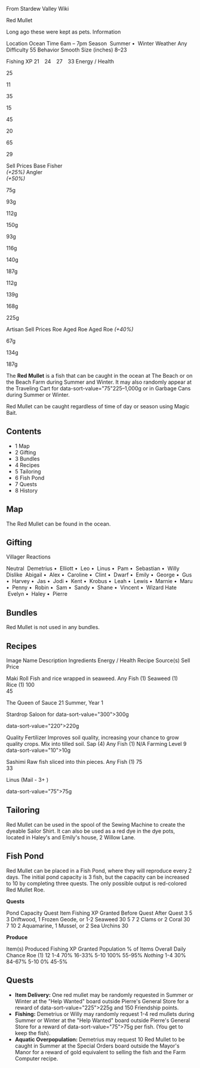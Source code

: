 From Stardew Valley Wiki

Red Mullet

Long ago these were kept as pets. Information

Location Ocean Time 6am – 7pm Season  Summer •  Winter Weather Any Difficulty 55 Behavior Smooth Size (inches) 8–23

Fishing XP 21    24    27    33 Energy / Health

25

11

35

15

45

20

65

29

Sell Prices Base Fisher  
*(+25%)* Angler  
*(+50%)*

75g

93g

112g

150g

93g

116g

140g

187g

112g

139g

168g

225g

Artisan Sell Prices Roe Aged Roe Aged Roe *(+40%)*

67g

134g

187g

The **Red Mullet** is a fish that can be caught in the ocean at The Beach or on the Beach Farm during Summer and Winter. It may also randomly appear at the Traveling Cart for data-sort-value="75"225–1,000g or in Garbage Cans during Summer or Winter.

Red Mullet can be caught regardless of time of day or season using Magic Bait.

## Contents

- 1 Map
- 2 Gifting
- 3 Bundles
- 4 Recipes
- 5 Tailoring
- 6 Fish Pond
- 7 Quests
- 8 History

## Map

The Red Mullet can be found in the ocean.

## Gifting

Villager Reactions

Neutral  Demetrius •  Elliott •  Leo •  Linus •  Pam •  Sebastian •  Willy Dislike  Abigail •  Alex •  Caroline •  Clint •  Dwarf •  Emily •  George •  Gus •  Harvey •  Jas •  Jodi •  Kent •  Krobus •  Leah •  Lewis •  Marnie •  Maru •  Penny •  Robin •  Sam •  Sandy •  Shane •  Vincent •  Wizard Hate  Evelyn •  Haley •  Pierre

## Bundles

Red Mullet is not used in any bundles.

## Recipes

Image Name Description Ingredients Energy / Health Recipe Source(s) Sell Price

Maki Roll Fish and rice wrapped in seaweed. Any Fish (1) Seaweed (1) Rice (1) 100  
45

The Queen of Sauce 21 Summer, Year 1

Stardrop Saloon for data-sort-value="300"&gt;300g

data-sort-value="220"&gt;220g

Quality Fertilizer Improves soil quality, increasing your chance to grow quality crops. Mix into tilled soil. Sap (4) Any Fish (1) N/A Farming Level 9 data-sort-value="10"&gt;10g

Sashimi Raw fish sliced into thin pieces. Any Fish (1) 75  
33

Linus (Mail - 3+ )

data-sort-value="75"&gt;75g

## Tailoring

Red Mullet can be used in the spool of the Sewing Machine to create the dyeable Sailor Shirt. It can also be used as a red dye in the dye pots, located in Haley's and Emily's house, 2 Willow Lane.

## Fish Pond

Red Mullet can be placed in a Fish Pond, where they will reproduce every 2 days. The initial pond capacity is 3 fish, but the capacity can be increased to 10 by completing three quests. The only possible output is red-colored Red Mullet Roe.

**Quests**

Pond Capacity Quest Item Fishing XP Granted Before Quest After Quest 3 5 3 Driftwood, 1 Frozen Geode, or 1-2 Seaweed 30 5 7 2 Clams or 2 Coral 30 7 10 2 Aquamarine, 1 Mussel, or 2 Sea Urchins 30

**Produce**

Item(s) Produced Fishing XP Granted Population % of Items Overall Daily Chance Roe (1) 12 1-4 70% 16-33% 5-10 100% 55-95% *Nothing* 1-4 30% 84-67% 5-10 0% 45-5%

## Quests

- **Item Delivery:** One red mullet may be randomly requested in Summer or Winter at the "Help Wanted" board outside Pierre's General Store for a reward of data-sort-value="225"&gt;225g and 150 Friendship points.
- **Fishing:** Demetrius or Willy may randomly request 1-4 red mullets during Summer or Winter at the "Help Wanted" board outside Pierre's General Store for a reward of data-sort-value="75"&gt;75g per fish. (You get to keep the fish).
- **Aquatic Overpopulation:** Demetrius may request 10 Red Mullet to be caught in Summer at the Special Orders board outside the Mayor's Manor for a reward of gold equivalent to selling the fish and the Farm Computer recipe.